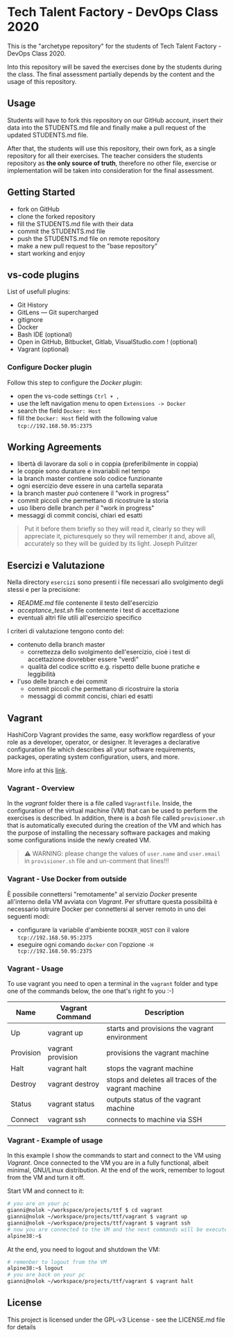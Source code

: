 # Tech Talent Factory - DevOps Class 2020

This is the "archetype repository" for the students of Tech Talent Factory - DevOps Class 2020.

Into this repository will be saved the exercises done by the students during the class. The final assessment partially depends by the content and the usage of this repository.

## Usage

Students will have to fork this repository on our GitHub account, insert their data into the STUDENTS.md file and finally make a pull request of the updated STUDENTS.md file.

After that, the students will use this repository, their own fork, as a single repository for all their exercises. The teacher considers the students repository as **the only source of truth**, therefore no other file, exercise or implementation will be taken into consideration for the final assessment.

## Getting Started

- fork on GitHub
- clone the forked repository
- fill the STUDENTS.md file with their data
- commit the STUDENTS.md file
- push the STUDENTS.md file on remote repository
- make a new pull request to the "base repository"
- start working and enjoy

## vs-code plugins

List of usefull plugins:
- Git History
- GitLens — Git supercharged
- gitignore
- Docker
- Bash IDE (optional)
- Open in GitHub, Bitbucket, Gitlab, VisualStudio.com ! (optional)
- Vagrant (optional)

### Configure Docker plugin

Follow this step to configure the _Docker plugin_:
- open the vs-code settings ```Ctrl + ,```
- use the left navigation menu to open ```Extensions -> Docker```
- search the field ```Docker: Host```
- fill the ```Docker: Host``` field with the following value ```tcp://192.168.50.95:2375```

## Working Agreements

- libertà di lavorare da soli o in coppia (preferibilmente in coppia)
- le coppie sono durature e invariabili nel tempo
- la branch master contiene solo codice funzionante
- ogni esercizio deve essere in una cartella separata
- la branch master _può_ contenere il "work in progress"
- commit piccoli che permettano di ricostruire la storia
- uso libero delle branch per il "work in progress"
- messaggi di commit concisi, chiari ed esatti

> Put it before them briefly so they will read it, clearly so they will appreciate it, picturesquely so they will remember it and, above all, accurately so they will be guided by its light. Joseph Pulitzer

## Esercizi e Valutazione

Nella directory ```esercizi``` sono presenti i file necessari allo svolgimento degli stessi e per la precisione:
- _README.md_ file contenente il testo dell'esercizio
- _acceptance_test.sh_ file contenente i test di accettazione
- eventuali altri file utili all'esercizio specifico

I criteri di valutazione tengono conto del:
- contenuto della branch master
  - correttezza dello svolgimento dell'esercizio, cioè i test di accettazione dovrebber essere "verdi"
  - qualità del codice scritto e.g. rispetto delle buone pratiche e leggibilità
- l'uso delle branch e dei commit
  - commit piccoli che permettano di ricostruire la storia
  - messaggi di commit concisi, chiari ed esatti

## Vagrant
HashiCorp Vagrant provides the same, easy workflow regardless of your role as a developer, operator, or designer. It leverages a declarative configuration file which describes all your software requirements, packages, operating system configuration, users, and more.

More info at this [link](https://www.vagrantup.com/intro/index.html).

### Vagrant - Overview
In the _vagrant_ folder there is a file called ```Vagrantfile```. Inside, the configuration of the virtual machine (VM) that can be used to perform the exercises is described. In addition, there is a _bash_ file called ```provisioner.sh``` that is automatically executed during the creation of the VM and which has the purpose of installing the necessary software packages and making some configurations inside the newly created VM.

> :warning: WARNING: please change the values of ```user.name``` and ```user.email``` in ```provisioner.sh``` file and un-comment that lines!!!

### Vagrant - Use Docker from outside
È possibile connettersi "remotamente" al servizio _Docker_ presente all'interno della VM avviata con _Vagrant_. Per sfruttare questa possibilità è necessario istruire Docker per connettersi al server remoto in uno dei seguenti modi:
- configurare la variabile d'ambiente ```DOCKER_HOST``` con il valore ```tcp://192.168.50.95:2375```
- eseguire ogni comando ```docker``` con l'opzione ```-H tcp://192.168.50.95:2375```

### Vagrant - Usage
To use vagrant you need to open a terminal in the ```vagrant``` folder and type one of the commands below, the one that's right fo you :-)

| Name | Vagrant Command | Description |
| ---- | --------------- | ----------- |
| Up | vagrant up | starts and provisions the vagrant environment |
| Provision | vagrant provision | provisions the vagrant machine |
| Halt | vagrant halt | stops the vagrant machine |
| Destroy | vagrant destroy | stops and deletes all traces of the vagrant machine |
| Status | vagrant status | outputs status of the vagrant machine |
| Connect | vagrant ssh | connects to machine via SSH |

### Vagrant - Example of usage
In this example I show the commands to start and connect to the VM using _Vagrant_. Once connected to the VM you are in a fully functional, albeit minimal, GNU/Linux distribution. At the end of the work, remember to logout from the VM and turn it off.

Start VM and connect to it:
```bash
# you are on your pc
gianni@nolok ~/workspace/projects/ttf $ cd vagrant
gianni@nolok ~/workspace/projects/ttf/vagrant $ vagrant up
gianni@nolok ~/workspace/projects/ttf/vagrant $ vagrant ssh
# now you are connected to the VM and the next commands will be execute inside VM
alpine38:~$ 
```

At the end, you need to logout and shutdown the VM:
```bash
# remenber to logout from the VM
alpine38:~$ logout
# you are back on your pc
gianni@nolok ~/workspace/projects/ttf/vagrant $ vagrant halt
```

## License
This project is licensed under the GPL-v3 License - see the LICENSE.md file for details
